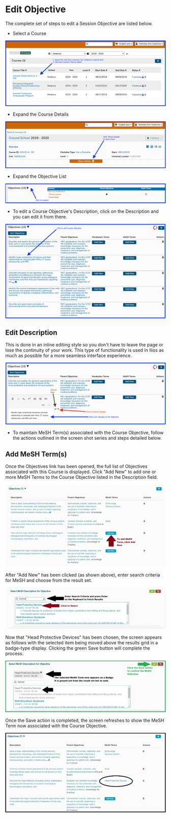 # Edit Objective

The complete set of steps to edit a Session Objective are listed below.

* Select a Course

![](../../.gitbook/assets/crse_srch.png)

* Expand the Course Details

![Expand the Details of this Course](../../.gitbook/assets/crs_details_show.png)

* Expand the Objective List

![](../../.gitbook/assets/crs_obj_expnd.png)

* To edit a Course Objective's Description, click on the Description and you can edit it from there.

![Select Objective to Edit](../../.gitbook/assets/crs_obj_edit1.png)

## Edit Description

This is done in an inline editing style so you don't have to leave the page or lose the continuity of your work. This type of functionality is used in Ilios as much as possible for a more seamless interface experience.

![](../../.gitbook/assets/crs_obj_edit2.png)

* To maintain MeSH Term\(s\) associated with the Course Objective, follow the actions outlined in the screen shot series and steps detailed below.

## Add MeSH Term\(s\)

Once the Objectives link has been opened, the full list of Objectives associated with this Course is displayed. Click "Add New" to add one or more MeSH Terms to the Course Objective listed in the Description field.

![](../../.gitbook/assets/add_mesh_course_obj.jpg)

 After "Add New" has been clicked \(as shown above\), enter search criteria for MeSH and choose from the result set.

![](../../.gitbook/assets/add_mesh_course_obj_2.jpg)

 Now that "Head Protective Devices" has been chosen, the screen appears as follows with the selected item being moved above the results grid in a badge-type display. Clicking the green Save button will complete the process.

![](../../.gitbook/assets/add_mesh_course_obj_3.jpg)

Once the Save action is completed, the screen refreshes to show the MeSH Term now associated with the Course Objective.

![](../../.gitbook/assets/add_mesh_course_obj_4.jpg)

